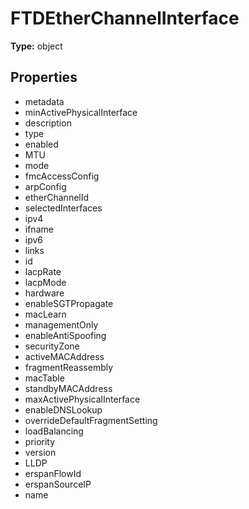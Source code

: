 # FTDEtherChannelInterface


**Type:** object

## Properties
* metadata
* minActivePhysicalInterface
* description
* type
* enabled
* MTU
* mode
* fmcAccessConfig
* arpConfig
* etherChannelId
* selectedInterfaces
* ipv4
* ifname
* ipv6
* links
* id
* lacpRate
* lacpMode
* hardware
* enableSGTPropagate
* macLearn
* managementOnly
* enableAntiSpoofing
* securityZone
* activeMACAddress
* fragmentReassembly
* macTable
* standbyMACAddress
* maxActivePhysicalInterface
* enableDNSLookup
* overrideDefaultFragmentSetting
* loadBalancing
* priority
* version
* LLDP
* erspanFlowId
* erspanSourceIP
* name
